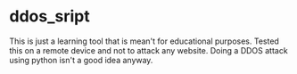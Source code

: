 # ddos_sript
This is just a learning tool that is mean't for educational purposes. 
Tested this on a remote device and not to attack any website. 
Doing a DDOS attack using python isn't a good idea anyway. 
